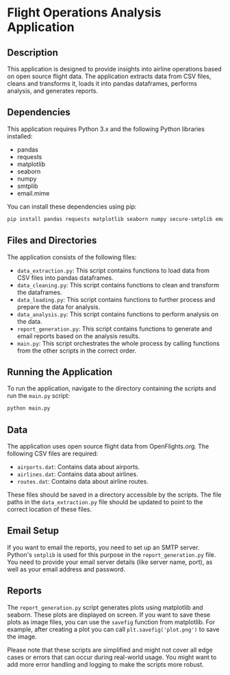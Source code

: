 # Flight Operations Analysis Application

## Description

This application is designed to provide insights into airline operations based on open source flight data. The application extracts data from CSV files, cleans and transforms it, loads it into pandas dataframes, performs analysis, and generates reports. 

## Dependencies

This application requires Python 3.x and the following Python libraries installed:

- pandas
- requests
- matplotlib
- seaborn
- numpy
- smtplib
- email.mime

You can install these dependencies using pip:

```bash
pip install pandas requests matplotlib seaborn numpy secure-smtplib email.mime
```

## Files and Directories

The application consists of the following files:

- `data_extraction.py`: This script contains functions to load data from CSV files into pandas dataframes.
- `data_cleaning.py`: This script contains functions to clean and transform the dataframes.
- `data_loading.py`: This script contains functions to further process and prepare the data for analysis.
- `data_analysis.py`: This script contains functions to perform analysis on the data.
- `report_generation.py`: This script contains functions to generate and email reports based on the analysis results.
- `main.py`: This script orchestrates the whole process by calling functions from the other scripts in the correct order.

## Running the Application

To run the application, navigate to the directory containing the scripts and run the `main.py` script:

```bash
python main.py
```

## Data

The application uses open source flight data from OpenFlights.org. The following CSV files are required:

- `airports.dat`: Contains data about airports.
- `airlines.dat`: Contains data about airlines.
- `routes.dat`: Contains data about airline routes.

These files should be saved in a directory accessible by the scripts. The file paths in the `data_extraction.py` file should be updated to point to the correct location of these files.

## Email Setup

If you want to email the reports, you need to set up an SMTP server. Python's `smtplib` is used for this purpose in the `report_generation.py` file. You need to provide your email server details (like server name, port), as well as your email address and password.

## Reports

The `report_generation.py` script generates plots using matplotlib and seaborn. These plots are displayed on screen. If you want to save these plots as image files, you can use the `savefig` function from matplotlib. For example, after creating a plot you can call `plt.savefig('plot.png')` to save the image.

Please note that these scripts are simplified and might not cover all edge cases or errors that can occur during real-world usage. You might want to add more error handling and logging to make the scripts more robust.
